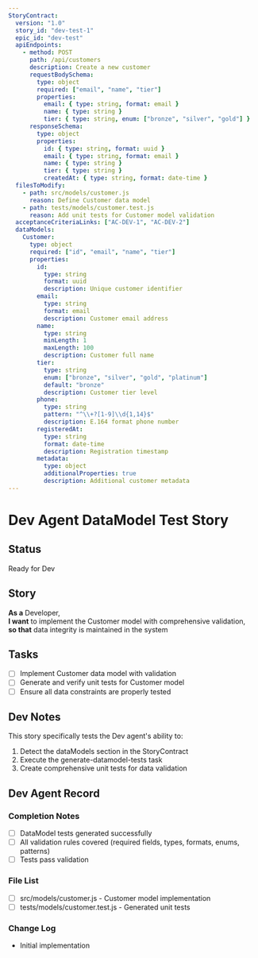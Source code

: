 ```yaml
---
StoryContract:
  version: "1.0"
  story_id: "dev-test-1"
  epic_id: "dev-test"
  apiEndpoints:
    - method: POST
      path: /api/customers
      description: Create a new customer
      requestBodySchema:
        type: object
        required: ["email", "name", "tier"]
        properties:
          email: { type: string, format: email }
          name: { type: string }
          tier: { type: string, enum: ["bronze", "silver", "gold"] }
      responseSchema:
        type: object
        properties:
          id: { type: string, format: uuid }
          email: { type: string, format: email }
          name: { type: string }
          tier: { type: string }
          createdAt: { type: string, format: date-time }
  filesToModify:
    - path: src/models/customer.js
      reason: Define Customer data model
    - path: tests/models/customer.test.js
      reason: Add unit tests for Customer model validation
  acceptanceCriteriaLinks: ["AC-DEV-1", "AC-DEV-2"]
  dataModels:
    Customer:
      type: object
      required: ["id", "email", "name", "tier"]
      properties:
        id:
          type: string
          format: uuid
          description: Unique customer identifier
        email:
          type: string
          format: email
          description: Customer email address
        name:
          type: string
          minLength: 1
          maxLength: 100
          description: Customer full name
        tier:
          type: string
          enum: ["bronze", "silver", "gold", "platinum"]
          default: "bronze"
          description: Customer tier level
        phone:
          type: string
          pattern: "^\\+?[1-9]\\d{1,14}$"
          description: E.164 format phone number
        registeredAt:
          type: string
          format: date-time
          description: Registration timestamp
        metadata:
          type: object
          additionalProperties: true
          description: Additional customer metadata
---
```


# Dev Agent DataModel Test Story

## Status
Ready for Dev

## Story
**As a** Developer,  
**I want** to implement the Customer model with comprehensive validation,  
**so that** data integrity is maintained in the system

## Tasks
- [ ] Implement Customer data model with validation
- [ ] Generate and verify unit tests for Customer model
- [ ] Ensure all data constraints are properly tested

## Dev Notes
This story specifically tests the Dev agent's ability to:
1. Detect the dataModels section in the StoryContract
2. Execute the generate-datamodel-tests task
3. Create comprehensive unit tests for data validation

## Dev Agent Record
### Completion Notes
- [ ] DataModel tests generated successfully
- [ ] All validation rules covered (required fields, types, formats, enums, patterns)
- [ ] Tests pass validation

### File List
- [ ] src/models/customer.js - Customer model implementation
- [ ] tests/models/customer.test.js - Generated unit tests

### Change Log
- Initial implementation
